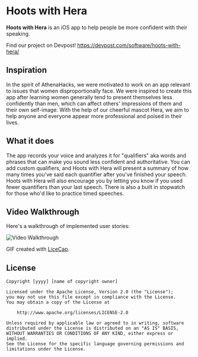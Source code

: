 # Hoots with Hera

**Hoots with Hera** is an iOS app to help people be more confident with their speaking.

Find our project on Devpost! https://devpost.com/software/hoots-with-hera/

## Inspiration
In the spirit of AthenaHacks, we were motivated to work on an app relevant to issues that women disproportionally face. We were inspired to create this app after learning women generally tend to present themselves less confidently than men, which can affect others' impressions of them and their own self-image. With the help of our cheerful mascot Hera, we aim to help anyone and everyone appear more professional and poised in their lives.

## What it does
The app records your voice and analyzes it for "qualifiers" aka words and phrases that can make you sound less confident and authoritative. You can add custom qualifiers, and Hoots with Hera will present a summary of how many times you've said each quantifier after you've finished your speech. Hoots with Hera will also encourage you by letting you know if you used fewer quantifiers than your last speech. There is also a built in stopwatch for those who'd like to practice timed speeches. 

## Video Walkthrough

Here's a walkthrough of implemented user stories:

<img src='http://i.imgur.com/link/to/your/gif/file.gif' title='Video Walkthrough' width='' alt='Video Walkthrough' />

GIF created with [LiceCap](http://www.cockos.com/licecap/).

## License

    Copyright [yyyy] [name of copyright owner]

    Licensed under the Apache License, Version 2.0 (the "License");
    you may not use this file except in compliance with the License.
    You may obtain a copy of the License at

        http://www.apache.org/licenses/LICENSE-2.0

    Unless required by applicable law or agreed to in writing, software
    distributed under the License is distributed on an "AS IS" BASIS,
    WITHOUT WARRANTIES OR CONDITIONS OF ANY KIND, either express or implied.
    See the License for the specific language governing permissions and
    limitations under the License.
